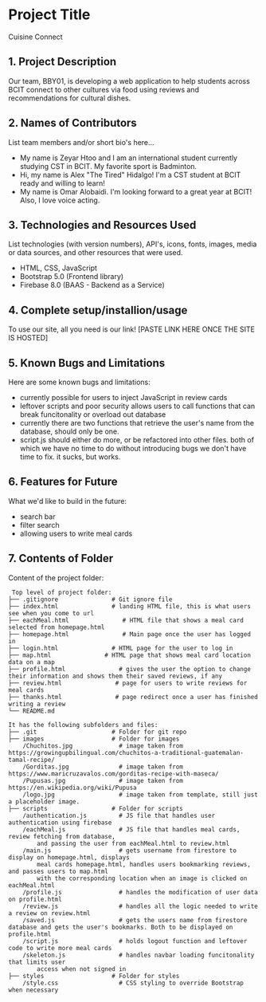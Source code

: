 # Project Title
Cuisine Connect

## 1. Project Description
Our team, BBY01, is developing a web application to help students across BCIT connect 
to other cultures via food using reviews and recommendations for cultural dishes. 

## 2. Names of Contributors
List team members and/or short bio's here... 
* My name is Zeyar Htoo and I am an international student currently studying CST in BCIT. My favorite sport is Badminton.
* Hi, my name is Alex "The Tired" Hidalgo! I'm a CST student at BCIT ready and willing to learn! 
* My name is Omar Alobaidi. I'm looking forward to a great year at BCIT! Also, I love voice acting.
	
## 3. Technologies and Resources Used
List technologies (with version numbers), API's, icons, fonts, images, media or data sources, and other resources that were used.
* HTML, CSS, JavaScript
* Bootstrap 5.0 (Frontend library)
* Firebase 8.0 (BAAS - Backend as a Service)

## 4. Complete setup/installion/usage
To use our site, all you need is our link! [PASTE LINK HERE ONCE THE SITE IS HOSTED]

## 5. Known Bugs and Limitations
Here are some known bugs and limitations:
* currently possible for users to inject JavaScript in review cards
* leftover scripts and poor security allows users to call functions that can break funcitonality or overload out database
* currently there are two functions that retrieve the user's name from the database, should only be one.
* script.js should either do more, or be refactored into other files. both of which we have no time to do without introducing bugs we don't have time to fix. it sucks, but works.

## 6. Features for Future
What we'd like to build in the future:
* search bar
* filter search
* allowing users to write meal cards
	
## 7. Contents of Folder
Content of the project folder:

```
 Top level of project folder: 
├── .gitignore               # Git ignore file
├── index.html               # landing HTML file, this is what users see when you come to url
├── eachMeal.html               # HTML file that shows a meal card selected from homepage.html
├── homepage.html               # Main page once the user has logged in
├── login.html               # HTML page for the user to log in
├── map.html               # HTML page that shows meal card location data on a map
├── profile.html               # gives the user the option to change their information and shows them their saved reviews, if any
├── review.html               # page for users to write reviews for meal cards
├── thanks.html               # page redirect once a user has finished writing a review
└── README.md

It has the following subfolders and files:
├── .git                     # Folder for git repo
├── images                   # Folder for images
    /Chuchitos.jpg             # image taken from https://growingupbilingual.com/chuchitos-a-traditional-guatemalan-tamal-recipe/
    /Gorditas.jpg              # image taken from https://www.maricruzavalos.com/gorditas-recipe-with-maseca/
    /Pupusas.jpg               # image taken from https://en.wikipedia.org/wiki/Pupusa
    /logo.jpg                  # image taken from template, still just a placeholder image.
├── scripts                  # Folder for scripts
    /authentication.js         # JS file that handles user authentication using firebase
    /eachMeal.js               # JS file that handles meal cards, review fetching from database, 
        and passing the user from eachMeal.html to review.html
    /main.js                   # gets username from firestore to display on homepage.html, displays
        meal cards homepage.html, handles users bookmarking reviews, and passes users to map.html 
        with the corresponding location when an image is clicked on eachMeal.html
    /profile.js                # handles the modification of user data on profile.html
    /review.js                 # handles all the logic needed to write a review on review.html
    /saved.js                  # gets the users name from firestore database and gets the user's bookmarks. Both to be displayed on profile.html
    /script.js                 # holds logout function and leftover code to write more meal cards
    /skeleton.js               # handles navbar loading funcitonality that limits user 
        access when not signed in
├── styles                   # Folder for styles
    /style.css                 # CSS styling to override Bootstrap when necessary



```



